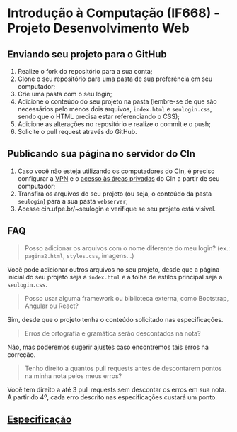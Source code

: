 # Introdução à Computação (IF668) - Projeto Desenvolvimento Web

## Enviando seu projeto para o GitHub
1. Realize o fork do repositório para a sua conta;
2. Clone o seu repositório para uma pasta de sua preferência em seu computador;
3. Crie uma pasta com o seu login;
4. Adicione o conteúdo do seu projeto na pasta (lembre-se de que são necessários pelo menos dois arquivos, `index.html` e `seulogin.css`, sendo que o HTML precisa estar referenciando o CSS);
5. Adicione as alterações no repositório e realize o commit e o push;
6. Solicite o pull request através do GitHub.

## Publicando sua página no servidor do CIn

1. Caso você não esteja utilizando os computadores do CIn, é preciso configurar a [VPN](https://sites.google.com/cin.ufpe.br/coordenacao-de-infraestrutura/rede/vpn) e o [acesso às áreas privadas](https://sites.google.com/cin.ufpe.br/coordenacao-de-infraestrutura/servicos/areas-privadas) do CIn a partir de seu computador;
2. Transfira os arquivos do seu projeto (ou seja, o conteúdo da pasta `seulogin`) para a sua pasta `webserver`;
3. Acesse cin.ufpe.br/~seulogin e verifique se seu projeto está visível.

## FAQ

> Posso adicionar os arquivos com o nome diferente do meu login? (ex.: `pagina2.html`, `styles.css`, imagens...)

Você pode adicionar outros arquivos no seu projeto, desde que a página inicial do seu projeto seja a `index.html` e a folha de estilos principal seja a `seulogin.css`.

> Posso usar alguma framework ou biblioteca externa, como Bootstrap, Angular ou React?

Sim, desde que o projeto tenha o conteúdo solicitado nas especificações.

> Erros de ortografia e gramática serão descontados na nota?

Não, mas poderemos sugerir ajustes caso encontremos tais erros na correção.

> Tenho direito a quantos pull requests antes de descontarem pontos na minha nota pelos meus erros?

Você tem direito a até 3 pull requests sem descontar os erros em sua nota. A partir do 4º, cada erro descrito nas especificações custará um ponto.

## [Especificação](https://github.com/monitoria-ic-cc-ufpe/Projeto_WebDev_2019.2/blob/master/Especifica%C3%A7%C3%A3o.pdf)
